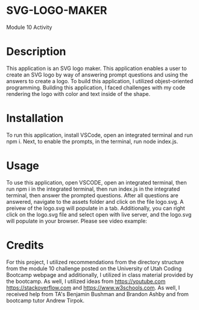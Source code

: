 # SVG-LOGO-MAKER
Module 10 Activity
# Description
This application is an SVG logo maker. This application enables a user to create an SVG logo by way of answering prompt questions and using the answers to create a logo. To build this application, I utilized objest-oriented programming. Building this application, I faced challenges with my code rendering the logo with color and text inside of the shape.
# Installation
To run this application, install VSCode, open an integrated terminal and run npm i. Next, to enable the prompts, in the terminal, run node index.js. 
# Usage
To use this application, open VSCODE, open an integrated terminal, then run npm i in the integrated terminal, then run index.js in the integrated terminal, then answer the prompted questions. After all questions are answered, navigate to the assets folder and click on the file logo.svg. A preivew of the logo.svg will populate in a tab. Additionally, you can  right click on the logo.svg file and select open with live server, and the logo.svg will populate in your browser.
Please see video example:


# Credits
For this project, I utilized recommendations from the directory structure from the module 10 challenge posted on the University of Utah Coding Bootcamp webpage and additionally, I utilized in class material provided by the bootcamp. As well, I utilized ideas from https://youtube.com https://stackoverflow.com and https://www.w3schools.com. As well, I received help from TA's Benjamin Bushman and Brandon Ashby and from bootcamp tutor Andrew Tirpok.

